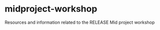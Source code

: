 midproject-workshop
===================

Resources and information related to the RELEASE Mid project workshop
